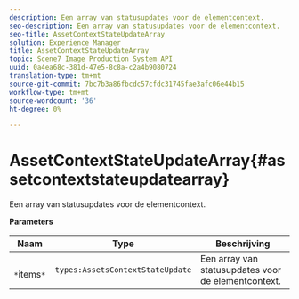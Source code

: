 ```yaml
---
description: Een array van statusupdates voor de elementcontext.
seo-description: Een array van statusupdates voor de elementcontext.
seo-title: AssetContextStateUpdateArray
solution: Experience Manager
title: AssetContextStateUpdateArray
topic: Scene7 Image Production System API
uuid: 0a4ea68c-381d-47e5-8c8a-c2a4b9080724
translation-type: tm+mt
source-git-commit: 7bc7b3a86fbcdc57cfdc31745fae3afc06e44b15
workflow-type: tm+mt
source-wordcount: '36'
ht-degree: 0%

---
```



# AssetContextStateUpdateArray{#assetcontextstateupdatearray}

Een array van statusupdates voor de elementcontext.

**Parameters**

| Naam | Type | Beschrijving |
|---|---|---|
| ` *`items`*` | `types:AssetsContextStateUpdate` | Een array van statusupdates voor de elementcontext. |

